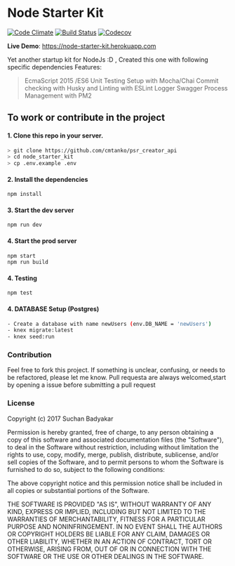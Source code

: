 # Node Starter Kit

[![Code Climate](https://codeclimate.com/github/cmtanko/node_starter_kit/badges/gpa.svg)](https://codeclimate.com/github/cmtanko/node_starter_kit)
[![Build Status](https://travis-ci.org/cmtanko/node_starter_kit.svg?branch=master)](https://travis-ci.org/cmtanko/node_starter_kit)
[![Codecov](https://api.codeclimate.com/v1/badges/ba594bcde8c75c8f76d0/test_coverage)](https://codeclimate.com/github/cmtanko/node_starter_kit/test_coverage)

**Live Demo**: https://node-starter-kit.herokuapp.com

Yet another startup kit for NodeJs :D , Created this one with following specific dependencies
Features:
> EcmaScript 2015 /ES6
> Unit Testing Setup with Mocha/Chai
> Commit checking with Husky and Linting with ESLint
> Logger
> Swagger
> Process Management with PM2

## To work or contribute in the project

#### 1. Clone this repo in your server.

```sh
> git clone https://github.com/cmtanko/psr_creator_api
> cd node_starter_kit 
> cp .env.example .env
```

#### 2. Install the dependencies

```sh
npm install
```

#### 3. Start the dev server

```sh
npm run dev
```

#### 4. Start the prod server

```sh
npm start
npm run build
```

#### 4. Testing
```sh
npm test
```

#### 4. DATABASE Setup (Postgres)
```sh
- Create a database with name newUsers (env.DB_NAME = 'newUsers')
- knex migrate:latest
- knex seed:run 
```


### Contribution

Feel free to fork this project.
If something is unclear, confusing, or needs to be refactored, please let me know.
Pull requesta are always welcomed,start by opening a issue before submitting a pull request


### License

Copyright (c) 2017 Suchan Badyakar

Permission is hereby granted, free of charge, to any person obtaining a copy
of this software and associated documentation files (the "Software"), to deal
in the Software without restriction, including without limitation the rights
to use, copy, modify, merge, publish, distribute, sublicense, and/or sell
copies of the Software, and to permit persons to whom the Software is
furnished to do so, subject to the following conditions:

The above copyright notice and this permission notice shall be included in all
copies or substantial portions of the Software.

THE SOFTWARE IS PROVIDED "AS IS", WITHOUT WARRANTY OF ANY KIND, EXPRESS OR
IMPLIED, INCLUDING BUT NOT LIMITED TO THE WARRANTIES OF MERCHANTABILITY,
FITNESS FOR A PARTICULAR PURPOSE AND NONINFRINGEMENT. IN NO EVENT SHALL THE
AUTHORS OR COPYRIGHT HOLDERS BE LIABLE FOR ANY CLAIM, DAMAGES OR OTHER
LIABILITY, WHETHER IN AN ACTION OF CONTRACT, TORT OR OTHERWISE, ARISING FROM,
OUT OF OR IN CONNECTION WITH THE SOFTWARE OR THE USE OR OTHER DEALINGS IN THE
SOFTWARE.
